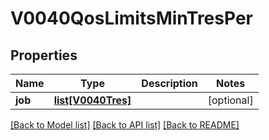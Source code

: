 # V0040QosLimitsMinTresPer

## Properties
Name | Type | Description | Notes
------------ | ------------- | ------------- | -------------
**job** | [**list[V0040Tres]**](V0040Tres.md) |  | [optional] 

[[Back to Model list]](../README.md#documentation-for-models) [[Back to API list]](../README.md#documentation-for-api-endpoints) [[Back to README]](../README.md)


